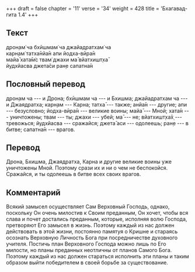 +++
draft = false
chapter = '11'
verse = '34'
weight = 428
title = 'Бхагавад-гита 1.4'
+++
## Текст

дрон̣ам̇ ча бхӣшмам̇ ча джайадратхам̇ ча  
карн̣ам̇ татха̄нйа̄н апи йодха-вӣра̄н  
майа̄ хата̄м̇с твам̇ джахи ма̄ вйатхишт̣ха̄  
йудхйасва джета̄си ран̣е сапатна̄н

## Пословный перевод

дрон̣ам ча --- и Дрона; бхӣшмам ча --- и Бхишма; джайадратхам ча --- и
Джаядратха; карн̣ам --- Карна; татха̄ --- также; анйа̄н --- другие; апи ---
безусловно; йодха-вӣра̄н --- великие воины; майа̄ --- Мной; хата̄н ---
уничтожены; твам --- ты; джахи --- убей; ма̄ --- не; вйатхишт̣ха̄х̣ ---
тревожься; йудхйасва --- сражайся; джета̄ аси --- одолеешь; ран̣е --- в
битве; сапатна̄н --- врагов.

## Перевод

Дрона, Бхишма, Джаядратха, Карна и другие великие воины уже уничтожены
Мной. Поэтому срази их и ни о чем не беспокойся. Сражайся, и ты одолеешь
в битве всех своих врагов.

## Комментарий

Всякий замысел осуществляет Сам Верховный Господь, однако, поскольку Он
очень милостив к Своим преданным, Он хочет, чтобы вся слава и почет
достались преданным, которые, исполняя волю Господа, претворяют Его
замысел в жизнь. Поэтому каждый из нас должен действовать в этой жизни,
постоянно памятуя о Кришне и стараясь осознать Верховную Личность Бога
при посредничестве духовного учителя. Постичь план Верховного Господа
можно лишь по Его милости, но планы преданных неотличны от планов Самого
Бога. Поэтому каждый из нас должен стараться исполнить эти планы и таким
образом выйти победителем в своей борьбе за существование.
